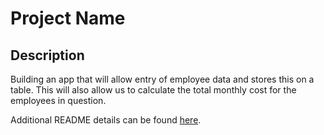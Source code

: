 # Project Name


## Description
Building an app that will allow entry of employee data and stores this on a table. This will also allow us to calculate the total monthly cost for the employees in question.

Additional README details can be found [here](https://github.com/PrimeAcademy/readme-template/blob/master/README.md).
